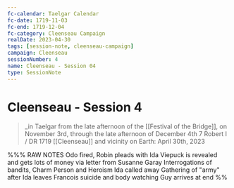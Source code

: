 ```yaml
---
fc-calendar: Taelgar Calendar
fc-date: 1719-11-03
fc-end: 1719-12-04
fc-category: Cleenseau Campaign
realDate: 2023-04-30
tags: [session-note, cleenseau-campaign]
campaign: Cleenseau
sessionNumber: 4
name: Cleenseau - Session 04
type: SessionNote
---
```

# Cleenseau - Session 4
>_in Taelgar from the late afternoon of the [[Festival of the Bridge]], on November 3rd, through the late afternoon of December 4th
>7 Robert I / DR 1719
>[[Cleenseau]] and vicinity
>on Earth: April 30th, 2023

%%% RAW NOTES
Odo fired, Robin pleads with Ida
Viepuck is revealed and gets lots of money via letter from Susanne Garay
Interrogations of bandits, Charm Person and Heroism
Ida called away
Gathering of "army" after Ida leaves
Francois suicide and body watching
Guy arrives at end
%%
